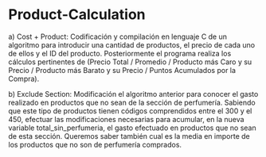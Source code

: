 # Product-Calculation

a) Cost + Product: Codificación y compilación en lenguaje C de un algoritmo para introducir una cantidad de productos, el precio de cada uno de ellos y el ID del producto.
Posteriormente el programa realiza los cálculos pertinentes de (Precio Total / Promedio / Producto más Caro y su Precio / Producto más Barato y su Precio / Puntos Acumulados por la Compra).
 

b) Exclude Section: Modificación el algoritmo anterior para conocer el gasto realizado en productos que no sean de la sección de perfumería. 
Sabiendo que este tipo de productos tienen códigos comprendidos entre el 300 y el 450, efectuar las modificaciones necesarias para acumular, en la nueva variable total_sin_perfumeria, el gasto efectuado en productos que no sean de esta sección. 
Queremos saber también cual es la media en importe de los productos que no son de perfumería comprados.
